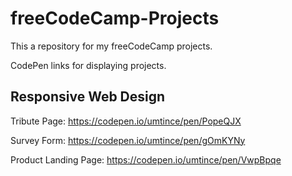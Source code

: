# freeCodeCamp-Projects

This a repository for my freeCodeCamp projects.

CodePen links for displaying projects.

Responsive Web Design
----------------------------------------------------

Tribute Page: https://codepen.io/umtince/pen/PopeQJX

Survey Form: https://codepen.io/umtince/pen/gOmKYNy

Product Landing Page: https://codepen.io/umtince/pen/VwpBpqe
